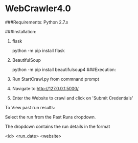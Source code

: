 # WebCrawler4.0

###Requirements:
Python 2.7.x

###Installation:
  1. flask
  
     python -m pip install flask
  2. BeautifulSoup 
  
     python -m pip install beautifulsoup4
###Execution:

1. Run StartCrawl.py from commnand prompt
2. Navigate to http://127.0.0.1:5000/
3. Enter the Website to crawl and click on 'Submit Credentials'

To View past run results:

Select the run from the Past Runs dropdown.

The dropdown contains the run details in the format

  \<id> \<run_date> \<website>
